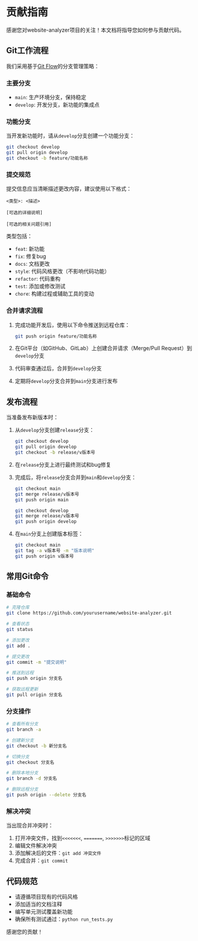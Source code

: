 # 贡献指南

感谢您对website-analyzer项目的关注！本文档将指导您如何参与贡献代码。

## Git工作流程

我们采用基于[Git Flow](https://nvie.com/posts/a-successful-git-branching-model/)的分支管理策略：

### 主要分支

- `main`: 生产环境分支，保持稳定
- `develop`: 开发分支，新功能的集成点

### 功能分支

当开发新功能时，请从`develop`分支创建一个功能分支：

```bash
git checkout develop
git pull origin develop
git checkout -b feature/功能名称
```

### 提交规范

提交信息应当清晰描述更改内容，建议使用以下格式：

```
<类型>: <描述>

[可选的详细说明]

[可选的相关问题引用]
```

类型包括：
- `feat`: 新功能
- `fix`: 修复bug
- `docs`: 文档更改
- `style`: 代码风格更改（不影响代码功能）
- `refactor`: 代码重构
- `test`: 添加或修改测试
- `chore`: 构建过程或辅助工具的变动

### 合并请求流程

1. 完成功能开发后，使用以下命令推送到远程仓库：
   ```bash
   git push origin feature/功能名称
   ```

2. 在Git平台（如GitHub、GitLab）上创建合并请求（Merge/Pull Request）到`develop`分支

3. 代码审查通过后，合并到`develop`分支

4. 定期将`develop`分支合并到`main`分支进行发布

## 发布流程

当准备发布新版本时：

1. 从`develop`分支创建`release`分支：
   ```bash
   git checkout develop
   git pull origin develop
   git checkout -b release/v版本号
   ```

2. 在`release`分支上进行最终测试和bug修复

3. 完成后，将`release`分支合并到`main`和`develop`分支：
   ```bash
   git checkout main
   git merge release/v版本号
   git push origin main
   
   git checkout develop
   git merge release/v版本号
   git push origin develop
   ```

4. 在`main`分支上创建版本标签：
   ```bash
   git checkout main
   git tag -a v版本号 -m "版本说明"
   git push origin v版本号
   ```

## 常用Git命令

### 基础命令

```bash
# 克隆仓库
git clone https://github.com/yourusername/website-analyzer.git

# 查看状态
git status

# 添加更改
git add .

# 提交更改
git commit -m "提交说明"

# 推送到远程
git push origin 分支名

# 获取远程更新
git pull origin 分支名
```

### 分支操作

```bash
# 查看所有分支
git branch -a

# 创建新分支
git checkout -b 新分支名

# 切换分支
git checkout 分支名

# 删除本地分支
git branch -d 分支名

# 删除远程分支
git push origin --delete 分支名
```

### 解决冲突

当出现合并冲突时：

1. 打开冲突文件，找到`<<<<<<<`, `=======`, `>>>>>>>`标记的区域
2. 编辑文件解决冲突
3. 添加解决后的文件：`git add 冲突文件`
4. 完成合并：`git commit`

## 代码规范

- 请遵循项目现有的代码风格
- 添加适当的文档注释
- 编写单元测试覆盖新功能
- 确保所有测试通过：`python run_tests.py`

感谢您的贡献！ 